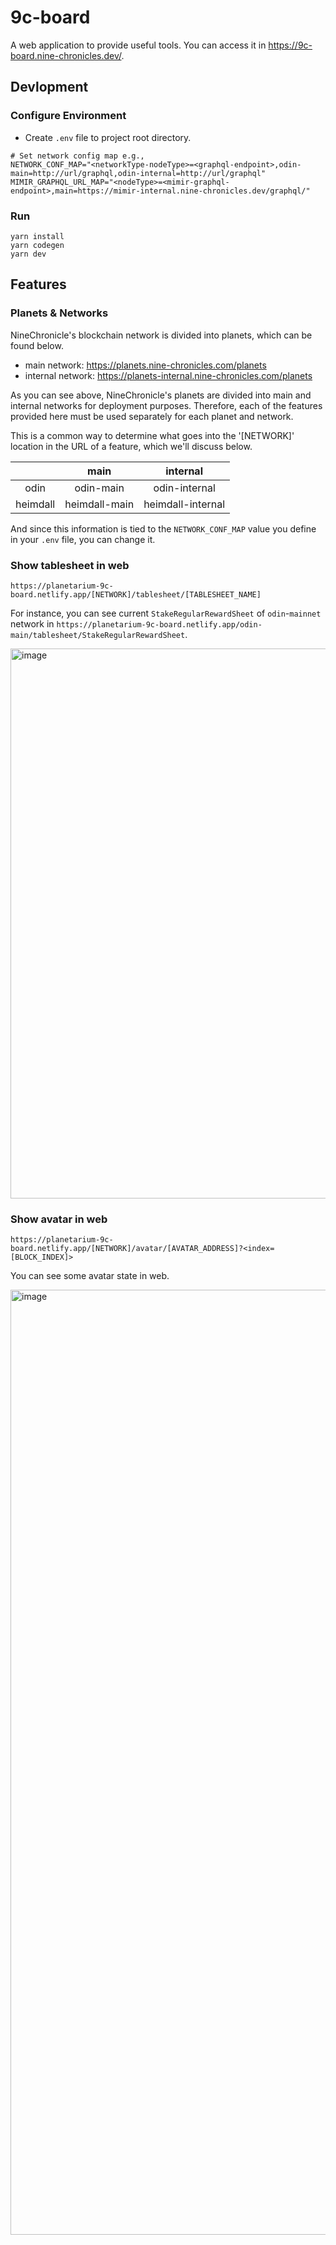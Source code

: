 # 9c-board

A web application to provide useful tools. You can access it in https://9c-board.nine-chronicles.dev/.

## Devlopment

### Configure Environment

- Create `.env` file to project root directory.

```
# Set network config map e.g.,
NETWORK_CONF_MAP="<networkType-nodeType>=<graphql-endpoint>,odin-main=http://url/graphql,odin-internal=http://url/graphql"
MIMIR_GRAPHQL_URL_MAP="<nodeType>=<mimir-graphql-endpoint>,main=https://mimir-internal.nine-chronicles.dev/graphql/"
```

### Run

```
yarn install
yarn codegen
yarn dev
```

## Features

### Planets & Networks

NineChronicle's blockchain network is divided into planets, which can be found below.

- main network: https://planets.nine-chronicles.com/planets
- internal network: https://planets-internal.nine-chronicles.com/planets

As you can see above, NineChronicle's planets are divided into main and internal networks for deployment purposes.
Therefore, each of the features provided here must be used separately for each planet and network.

This is a common way to determine what goes into the '[NETWORK]' location in the URL of a feature, which we'll discuss below.

|          |     main      |     internal      |
| :------: | :-----------: | :---------------: |
|   odin   |   odin-main   |   odin-internal   |
| heimdall | heimdall-main | heimdall-internal |

And since this information is tied to the `NETWORK_CONF_MAP` value you define in your `.env` file, you can change it.

### Show tablesheet in web

`https://planetarium-9c-board.netlify.app/[NETWORK]/tablesheet/[TABLESHEET_NAME]`

For instance, you can see current `StakeRegularRewardSheet` of `odin`-`mainnet` network in `https://planetarium-9c-board.netlify.app/odin-main/tablesheet/StakeRegularRewardSheet`.

<img width="880" alt="image" src="https://user-images.githubusercontent.com/26626194/224272344-622e9d80-a74c-48bf-82b6-62f1e8dde3f1.png">

### Show avatar in web

`https://planetarium-9c-board.netlify.app/[NETWORK]/avatar/[AVATAR_ADDRESS]?<index=[BLOCK_INDEX]>`

You can see some avatar state in web.

<img width="1512" alt="image" src="https://user-images.githubusercontent.com/26626194/224272557-6c2142c3-52e3-4c7e-8744-5fe1158902b3.png">
